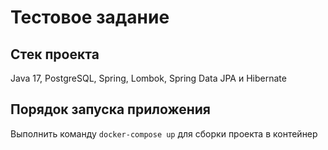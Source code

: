 # Тестовое задание

## Стек проекта

Java 17, PostgreSQL, Spring, Lombok, Spring Data JPA и Hibernate

## Порядок запуска приложения

Выполнить команду `docker-compose up` для сборки проекта в контейнер

